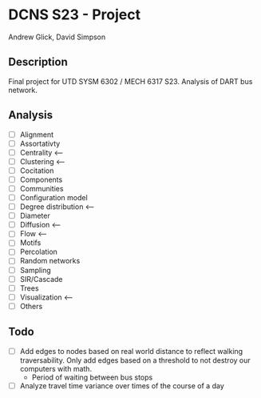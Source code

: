 # DCNS S23 - Project

Andrew Glick, David Simpson

## Description

Final project for UTD SYSM 6302 / MECH 6317 S23. Analysis of DART bus network.

## Analysis

- [ ] Alignment
- [ ] Assortativty
- [ ] Centrality <--
- [ ] Clustering <--
- [ ] Cocitation
- [ ] Components
- [ ] Communities
- [ ] Configuration model
- [ ] Degree distribution <--
- [ ] Diameter
- [ ] Diffusion <--
- [ ] Flow <--
- [ ] Motifs
- [ ] Percolation
- [ ] Random networks
- [ ] Sampling
- [ ] SIR/Cascade
- [ ] Trees
- [ ] Visualization <--
- [ ] Others

## Todo

- [ ] Add edges to nodes based on real world distance to reflect walking
  traversability. Only add edges based on a threshold to not destroy our
  computers with math.
    - Period of waiting between bus stops
- [ ] Analyze travel time variance over times of the course of a day
